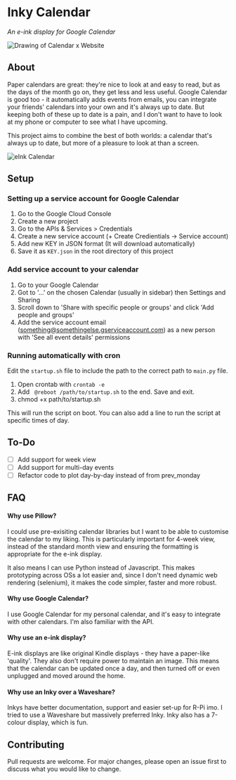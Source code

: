 # Inky Calendar
*An e-ink display for Google Calendar*

![Drawing of Calendar x Website](https://github.com/mimireyburn/inky-calendar/assets/79009541/5161818a-04b5-40b5-a4ee-51c97a323698)

## About

Paper calendars are great: they're nice to look at and easy to read, but as the days of the month go on, they get less and less useful. Google Calendar is good too - it automatically adds events from emails, you can integrate your friends' calendars into your own and it's always up to date. But keeping both of these up to date is a pain, and I don't want to have to look at my phone or computer to see what I have upcoming. 

This project aims to combine the best of both worlds: a calendar that's always up to date, but more of a pleasure to look at than a screen.

![eInk Calendar](https://github.com/mimireyburn/inky-calendar/assets/79009541/458e3851-9ae8-4452-9013-441e98c1f31d)

## Setup

### Setting up a service account for Google Calendar
1. Go to the Google Cloud Console
2. Create a new project
3. Go to the APIs & Services > Credentials
4. Create a new service account (+ Create Credientials -> Service account) 
5. Add new KEY in JSON format (It will download automatically)
5. Save it as `KEY.json` in the root directory of this project

### Add service account to your calendar
1. Go to your Google Calendar
2. Got to '...' on the chosen Calendar (usually in sidebar) then Settings and Sharing
3. Scroll down to 'Share with specific people or groups' and click 'Add people and groups'
4. Add the service account email (something@somethingelse.gserviceaccount.com) as a new person with 'See all event details' permissions

### Running automatically with cron 
Edit the `startup.sh` file to include the path to the correct path to `main.py` file. 

1. Open crontab with `crontab -e`
2. Add ``` @reboot /path/to/startup.sh``` to the end. Save and exit. 
3. chmod +x path/to/startup.sh

This will run the script on boot. You can also add a line to run the script at specific times of day.

## To-Do
- [ ] Add support for week view
- [ ] Add support for multi-day events
- [ ] Refactor code to plot day-by-day instead of from prev_monday

## FAQ

#### Why use Pillow?
I could use pre-exisiting calendar libraries but I want to be able to customise the calendar to my liking. This is particularly important for 4-week view, instead of the standard month view and ensuring the formatting is appropriate for the e-ink display. 

It also means I can use Python instead of Javascript. This makes prototyping across OSs a lot easier and, since I don't need dynamic web rendering (selenium), it makes the code simpler, faster and more robust.


#### Why use Google Calendar?
I use Google Calendar for my personal calendar, and it's easy to integrate with other calendars. I'm also familiar with the API.

#### Why use an e-ink display?
E-ink displays are like original Kindle displays - they have a paper-like 'quality'. They also don't require power to maintain an image. This means that the calendar can be updated once a day, and then turned off or even unplugged and moved around the home.

#### Why use an Inky over a Waveshare?
Inkys have better documentation, support and easier set-up for R-Pi imo. I tried to use a Waveshare but massively preferred Inky. Inky also has a 7-colour display, which is fun.

## Contributing 
Pull requests are welcome. For major changes, please open an issue first to discuss what you would like to change.
